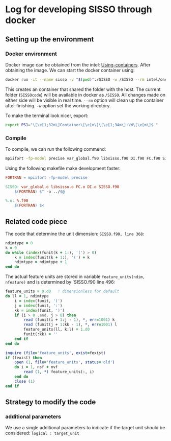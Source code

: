 # Log for developing SISSO through docker

## Setting up the environment

### Docker environment

Docker image can be obtained from the intel: [Using-containers](https://www.intel.com/content/www/us/en/develop/documentation/get-started-with-intel-oneapi-hpc-linux/top/using-containers.html). After obtaining the image. We can start the docker container using:

```bash
docker run -it --name sisso -v "$(pwd)":/SISSO -w /SISSO --rm intel/oneapi-hpckit
```

This creates an container that shared the folder with the host. The current folder (`SISSOcode`) will be available in docker as `/SISSO`. All changes made on either side will be visible in real time. `--rm` option will clean up the container after finishing. `-w` option set the working directory.

To make the terminal look nicer, export:

```bash
export PS1="\[\e[1;32m\]Container\[\e[m\]\[\e[1;34m\]:\W\[\e[m\]$ "
```

### Compile

To compile, we can run the following commend:

```bash
mpiifort -fp-model precise var_global.f90 libsisso.f90 DI.f90 FC.f90 SISSO.f90 -o ../SISSO
```

Using the following makefile make development faster:

```makefile
FORTRAN = mpiifort -fp-model precise

SISSO: var_global.o libsisso.o FC.o DI.o SISSO.f90
	$(FORTRAN) $^ -o ../$@

%.o: %.f90
	$(FORTRAN) $<

```

## Related code piece

The code that determine the unit dimension: `SISSO.f90, line 368`:

```fortran
ndimtype = 0
k = 0
do while (index(funit(k + 1:), '(') > 0)
    k = index(funit(k + 1:), '(') + k
    ndimtype = ndimtype + 1
end do
```

The actual feature units are stored in variable `feature_units(ndim, nfeature)` and is determined by `SISSO.f90 line 496:

```fortran
feature_units = 0.d0   ! dimensionless for default
do ll = 1, ndimtype
    i = index(funit, '(')
    j = index(funit, ':')
    kk = index(funit, ')')
    if (i > 0 .and. j > 0) then
        read (funit(i + 1:j - 1), *, err=1001) k
        read (funit(j + 1:kk - 1), *, err=1001) l
        feature_units(ll, k:l) = 1.d0
        funit(:kk) = ''
    end if
end do

inquire (file='feature_units', exist=fexist)
if (fexist) then
    open (1, file='feature_units', status='old')
    do i = 1, nsf + nvf
        read (1, *) feature_units(:, i)
    end do
    close (1)
end if
```

## Strategy to modify the code

### additional parameters

We use a single additional parameters to indicate if the target unit should be considered: `logical : target_unit`